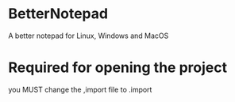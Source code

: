 # BetterNotepad
A better notepad for Linux, Windows and MacOS

# Required for opening the project
you MUST change the ,import file to .import
